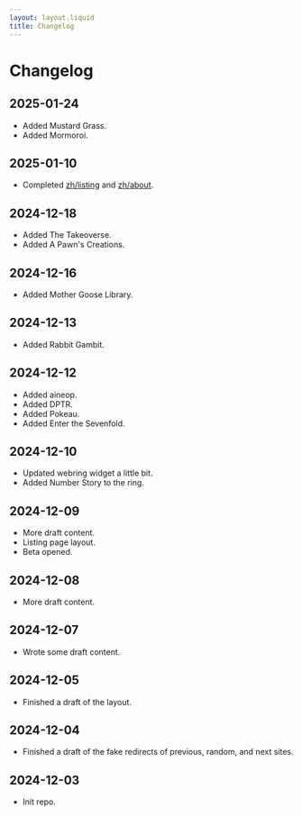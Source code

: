 ```yaml
---
layout: layout.liquid
title: Changelog
---
```


# Changelog

## 2025-01-24

- Added Mustard Grass.
- Added Mormoroi.

## 2025-01-10

- Completed [zh/listing](/zh/listing/) and [zh/about](/zh/about/).

## 2024-12-18

- Added The Takeoverse.
- Added A Pawn's Creations.

## 2024-12-16

- Added Mother Goose Library.

## 2024-12-13

- Added Rabbit Gambit.

## 2024-12-12

- Added aineop.
- Added DPTR.
- Added Pokeau.
- Added Enter the Sevenfold.

## 2024-12-10

- Updated webring widget a little bit.
- Added Number Story to the ring.

## 2024-12-09

- More draft content.
- Listing page layout.
- Beta opened.

## 2024-12-08

- More draft content.

## 2024-12-07

- Wrote some draft content.

## 2024-12-05

- Finished a draft of the layout.

## 2024-12-04

- Finished a draft of the fake redirects of previous, random, and next sites.

## 2024-12-03

- Init repo.
